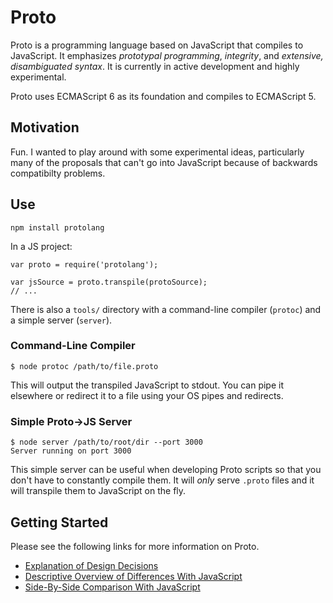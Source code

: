 # Proto

Proto is a programming language based on JavaScript that compiles to JavaScript.  It emphasizes *prototypal programming*, *integrity*, and *extensive, disambiguated syntax*.  It is currently in active development and highly experimental.

Proto uses ECMAScript 6 as its foundation and compiles to ECMAScript 5.

## Motivation

Fun.  I wanted to play around with some experimental ideas, particularly many of the proposals that can't go into JavaScript because of backwards compatibilty problems.

## Use

	npm install protolang

In a JS project:

	var proto = require('protolang');

	var jsSource = proto.transpile(protoSource);
	// ...

There is also a `tools/` directory with a command-line compiler (`protoc`) and a simple server (`server`).

### Command-Line Compiler

	$ node protoc /path/to/file.proto

This will output the transpiled JavaScript to stdout.  You can pipe it elsewhere or redirect it to a file using your OS pipes and redirects.

### Simple Proto->JS Server

	$ node server /path/to/root/dir --port 3000
	Server running on port 3000

This simple server can be useful when developing Proto scripts so that you don't have to constantly compile them.  It will *only* serve `.proto` files and it will transpile them to JavaScript on the fly.

## Getting Started

Please see the following links for more information on Proto.

+ [Explanation of Design Decisions](DESIGN.md)
+ [Descriptive Overview of Differences With JavaScript](OVERVIEW.md)
+ [Side-By-Side Comparison With JavaScript](VS-JS.md)
